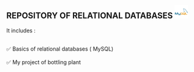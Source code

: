 <h2> REPOSITORY OF RELATIONAL DATABASES <img src="https://raw.githubusercontent.com/devicons/devicon/master/icons/mysql/mysql-original-wordmark.svg" alt="mysql" width="35" height="35" /></h2>
<p allign="left"> It includes : </p>
<br> ✅ Basics of relational databases ( MySQL) </br>
<br> ✅ My project of bottling plant </br>
